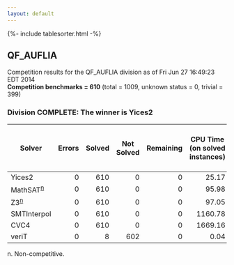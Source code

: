 ```yaml
---
layout: default
---
```

{%- include tablesorter.html -%}

## QF_AUFLIA



Competition results for the QF_AUFLIA division as of Fri Jun 27 16:49:23 EDT 2014
<br/>**Competition benchmarks = 610** (total = 1009, unknown status = 0, trivial = 399)

### Division COMPLETE: The winner is Yices2



<table id="sequential" class="result sorted">
<thead>
<tr>
<th class="center">Solver</th><th class="center">Errors</th>
<th class="center">Solved</th>
<th class="center">Not Solved</th>
<th class="center">Remaining</th>
<th class="center">CPU Time (on solved instances)</th>
<th class="center">Weighted Medal Score (weight =  2.785)</th>
</tr>
</thead>
<tr>
<td>Yices2</td>
<td align="right">0</td>
<td align="right">610</td>
<td align="right">0</td>
<td align="right">0</td>
<td align="right">     25.17</td>
<td align="right"> 2.785</td>
</tr>
<tr>
<td><span class="non-competing-grey">MathSAT<sup><a href="#fn">n</a></sup></span></td>
<td align="right">0</td>
<td align="right">610</td>
<td align="right">0</td>
<td align="right">0</td>
<td align="right">     95.98</td>
<td align="right"> 2.785</td>
</tr>
<tr>
<td><span class="non-competing-grey">Z3<sup><a href="#fn">n</a></sup></span></td>
<td align="right">0</td>
<td align="right">610</td>
<td align="right">0</td>
<td align="right">0</td>
<td align="right">     97.05</td>
<td align="right"> 2.785</td>
</tr>
<tr>
<td>SMTInterpol</td>
<td align="right">0</td>
<td align="right">610</td>
<td align="right">0</td>
<td align="right">0</td>
<td align="right">   1160.78</td>
<td align="right"> 2.785</td>
</tr>
<tr>
<td>CVC4</td>
<td align="right">0</td>
<td align="right">610</td>
<td align="right">0</td>
<td align="right">0</td>
<td align="right">   1669.16</td>
<td align="right"> 2.785</td>
</tr>
<tr>
<td>veriT</td>
<td align="right">0</td>
<td align="right">8</td>
<td align="right">602</td>
<td align="right">0</td>
<td align="right">      0.04</td>
<td align="right"> 0.000</td>
</tr>
</table>

<span id="fn"> n. Non-competitive.</span>
